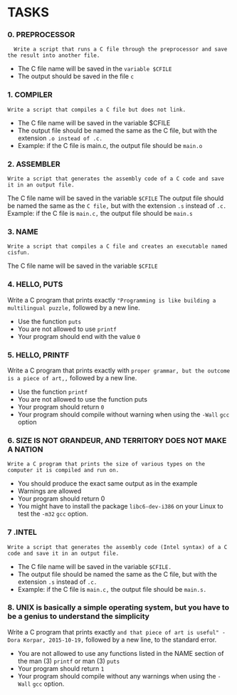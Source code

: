 # TASKS


 ### 0. PREPROCESSOR
```
  Write a script that runs a C file through the preprocessor and save the result into another file.
```
* The C file name will be saved in the `variable $CFILE`
* The output should be saved in the file `c`

 ### 1. COMPILER

```
Write a script that compiles a C file but does not link.
```
* The C file name will be saved in the variable $CFILE
* The output file should be named the same as the C file, but with the extension `.o instead of .c.`
* Example: if the C file is main.c, the output file should be `main.o`

### 2. ASSEMBLER
```
Write a script that generates the assembly code of a C code and save it in an output file.
```
The C file name will be saved in the variable `$CFILE`
The output file should be named the same as the `C file,` but with the extension `.s` instead of `.c.`
Example: if the C file is `main.c,` the output file should be `main.s`

 ### 3. NAME
```
Write a script that compiles a C file and creates an executable named cisfun.
```
The C file name will be saved in the variable `$CFILE`

 ### 4. HELLO, PUTS

Write a C program that prints exactly `"Programming is like building a multilingual puzzle,` followed by a new line.

* Use the function `puts`
* You are not allowed to use `printf`
* Your program should end with the value `0`

### 5. HELLO, PRINTF

Write a C program that prints exactly with `proper grammar, but the outcome is a piece of art,,` followed by a new line.

* Use the function `printf`
* You are not allowed to use the function puts
* Your program should return `0`
* Your program should compile without warning when using the `-Wall` `gcc` option

 ### 6. SIZE IS NOT GRANDEUR, AND TERRITORY DOES NOT MAKE A NATION
```
Write a C program that prints the size of various types on the computer it is compiled and run on.
```
* You should produce the exact same output as in the example
* Warnings are allowed
* Your program should return 0
* You might have to install the package `libc6-dev-i386` on your Linux to test the `-m32` `gcc` option.

 ### 7 .INTEL
```
Write a script that generates the assembly code (Intel syntax) of a C code and save it in an output file.
```
* The C file name will be saved in the variable `$CFILE.`
* The output file should be named the same as the C file, but with the extension `.s` instead of `.c.`
* Example: if the C file is `main.c,` the output file should be `main.s.`

### 8. UNIX is basically a simple operating system, but you have to be a genius to understand the simplicity

Write a C program that prints exactly `and that piece of art is useful" - Dora Korpar, 2015-10-19,` followed by a new line, to the standard error.

* You are not allowed to use any functions listed in the NAME section of the man (3) `printf` or man (3) `puts`
* Your program should return `1`
* Your program should compile without any warnings when using the `-Wall` `gcc` option.
